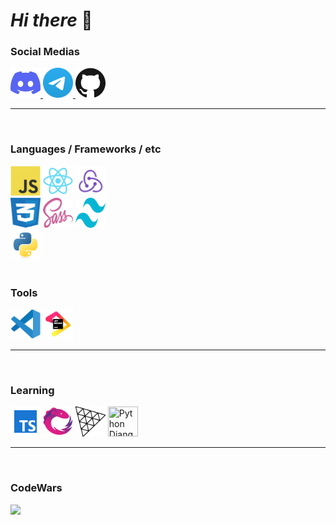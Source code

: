 # **_Hi there_** 👋

### Social Medias

<a href="https://discord.com/channels/861886316475318282">
  <img alt="Discord" title="Discord" height="48" width="48" src="./assets/icons/discord.svg" />
</a>
<a href="https://t.me/JagerID">
  <img alt="Telegram" title="Telegram" height="48" width="48" src="./assets/icons/telegram.svg" />
</a>
<a href="https://github.com/zzZJagerZzz">
  <img alt="GitHub" title="GitHub" height="48" width="48" src="./assets/icons/github.svg">
</a>

---

<br/>

### Languages / Frameworks / etc

<div>
<img src="./assets/icons/javascript.svg" title="JavaScript" width="48" height="48"/>
<img src="./assets/icons/react.svg" title="React" width="48" height="48" />
<img src="./assets/icons/redux.svg" title="Redux" width="48" height="48" />
</div>
<div>
<img src="./assets/icons/css.svg" title="CSS" width="48" height="48" />
<img src="./assets/icons/sass.svg" title="Sass" width="48" height="48" />
<img src="./assets/icons/tailwind.svg" title="Tailwind CSS" width="48" height="48" />
</div>
<div>
<img src="./assets/icons/python.svg" title="Python" width="48" height="48" />
</div>
<br/>

### Tools

<div>
<img src="./assets/icons/vscode.svg" title="VsCode" width="48" height="48" />
<img src="./assets/icons/jetbrains.svg" title="JetBrains" width="48" height="48" />
</div>

---

<br/>

### Learning

<div>
<img src="./assets/icons/typescript.svg" title="Typescript" width="48" height="48" />
<img src="./assets/icons/rxjs.svg" title="RxJs" width="48" height="48" />
<img src="./assets/icons/threejs.svg" title="ThreeJs" width="48" height="48" />
<img src="./assets/icons/django.svg" title="Python Django" width="48" height="48" />
</div>

---

<br/>

### CodeWars

<img src="https://www.codewars.com/users/zzZJagerZzz/badges/large" />
